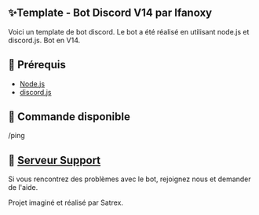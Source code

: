 ## ✨Template - Bot Discord V14 par Ifanoxy

Voici un template de bot discord. Le bot a été réalisé en utilisant node.js et discord.js. Bot en V14.

## 🚧 Prérequis

- [Node.js](https://nodejs.org/en/download/)
- [discord.js](https://discord.js.org/)


## 📝 Commande disponible 

/ping

## 📝 [Serveur Support](https://discord.gg/aC9RF7Kt8T)

Si vous rencontrez des problèmes avec le bot, rejoignez nous et demander de l'aide.


Projet imaginé et réalisé par Satrex.
